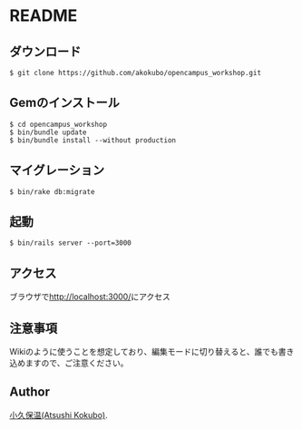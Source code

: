 README
======

ダウンロード
-----------

```
$ git clone https://github.com/akokubo/opencampus_workshop.git
```

Gemのインストール
----------------

```
$ cd opencampus_workshop
$ bin/bundle update
$ bin/bundle install --without production
```

マイグレーション
---------------

```
$ bin/rake db:migrate
```

起動
----

```
$ bin/rails server --port=3000
```

アクセス
--------

ブラウザで[http://localhost:3000/](http://localhost:3000/)にアクセス

注意事項
-------

Wikiのように使うことを想定しており、編集モードに切り替えると、誰でも書き込めますので、ご注意ください。

Author
------

[小久保温(Atsushi Kokubo)](http://www.dma.aoba.sendai.jp/~acchan/).
